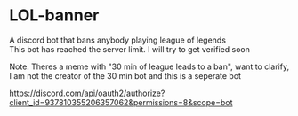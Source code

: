 # LOL-banner  

A discord bot that bans anybody playing league of legends  
This bot has reached the server limit. I will try to get verified soon

Note: Theres a meme with "30 min of league leads to a ban", want to clarify, I am not the creator of the 30 min bot and this is a seperate bot

https://discord.com/api/oauth2/authorize?client_id=937810355206357062&permissions=8&scope=bot
